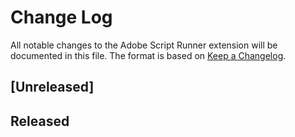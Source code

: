 # Change Log

All notable changes to the Adobe Script Runner extension will be documented in this file. The format is based on [Keep a Changelog](http://keepachangelog.com/en/1.0.0/).

## [Unreleased]

## Released